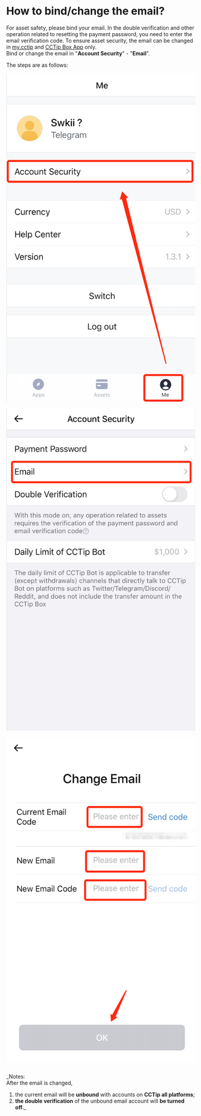 # How to bind/change the email?

For asset safety, please bind your email. In the double verification and other operation related to resetting the payment password, you need to enter the email verification code. To ensure asset security, the email can be changed in [my.cctip](https://my.cctip.io/) and [CCTip Box App](https://my.cctip.io/download) only.  
Bind or change the email in "**Account Security**" - "**Email**".

The steps are as follows:

![](../../.gitbook/assets/image%20%28263%29.png)

![](../../.gitbook/assets/image%20%28138%29.png)

![](../../.gitbook/assets/image%20%28287%29.png)

_Notes:  
After the email is changed,   
1. the current email will be **unbound** with accounts on **CCTip all platforms**;   
2. **the double verification** of the unbound email account will **be turned off.**_

